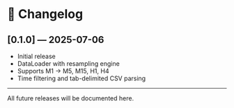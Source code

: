 # 📜 Changelog

## [0.1.0] — 2025-07-06
- Initial release
- DataLoader with resampling engine
- Supports M1 → M5, M15, H1, H4
- Time filtering and tab-delimited CSV parsing

---

All future releases will be documented here.
